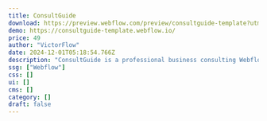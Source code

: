 ```yaml
---
title: ConsultGuide
download: https://preview.webflow.com/preview/consultguide-template?utm_medium=preview_link&utm_source=dashboard&utm_content=consultguide-template&preview=8f0b646ddda5e13a54e7a0862c5f8edd&workflow=preview
demo: https://consultguide-template.webflow.io/
price: 49
author: "VictorFlow"
date: 2024-12-01T05:18:54.766Z
description: "ConsultGuide is a professional business consulting Webflow template. It's suitable for consulting, advisor, consultant, consultancy, agency, HR consulting, startup, advertising, IT solutions, corporate, loan, tax help, legal, and SaaS."
ssg: ["Webflow"]
css: []
ui: []
cms: []
category: []
draft: false
---
```

